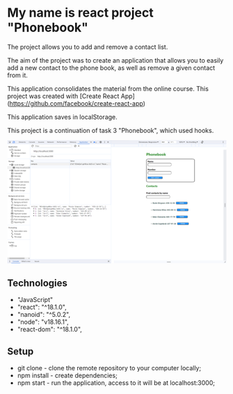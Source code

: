 # My name is react project "Phonebook"
The project allows you to add and remove a contact list.

The aim of the project was to create an application that allows you to easily add a new contact to the phone book, as well as remove a given contact from it.

This application consolidates the material from the online course.
This project was created with
[Create React App] (https://github.com/facebook/create-react-app)

This application saves in localStorage.

This project is a continuation of task 3 "Phonebook", which used hooks.

![Alt text](image.phonebook.png)

## Technologies
- "JavaScript"
- "react": "^18.1.0",
- "nanoid": "^5.0.2",
- "node": "v18.16.1",
- "react-dom": "^18.1.0",

## Setup
- git clone - clone the remote repository to your computer locally;
- npm install - create dependencies;
- npm start - run the application, access to it will be at localhost:3000;